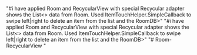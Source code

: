 "#i have applied Room and RecycularView with special Recycular adapter shows the List<> data from Room. Used ItemTouchHelper.SimpleCallback to swipe left|right to delete an item from the list and the RoomDB>" 
"#i have applied Room and RecycularView with special Recycular adapter shows the List<> data from Room. Used ItemTouchHelper.SimpleCallback to swipe left|right to delete an item from the list and the RoomDB>" 
"# Room-RecycularView " 

